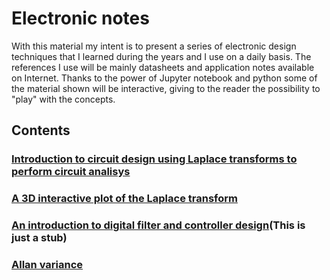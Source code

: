 # Electronic notes
With this material my intent is to present a series of electronic design techniques that I learned during the years and I use on a daily basis.
The references I use will be mainly datasheets and application notes available on Internet.
Thanks to the power of Jupyter notebook and python some of the material shown will be interactive, giving to the reader the possibility to "play" with the concepts.

## Contents
### [Introduction to circuit design using Laplace transforms to perform circuit analisys](./notebooks/Pen_and_paper_circuit_design.ipynb)

### [A 3D interactive plot of the Laplace transform](./notebooks/laplace_transform.ipynb)

### [An introduction to digital filter and controller design](https://github.com/restelli/electronics_notes/blob/main/notebooks/filters_and_controllers.ipynb)(This is just a stub)

### [Allan variance](./notebooks/Allan_variance.ipynb)

